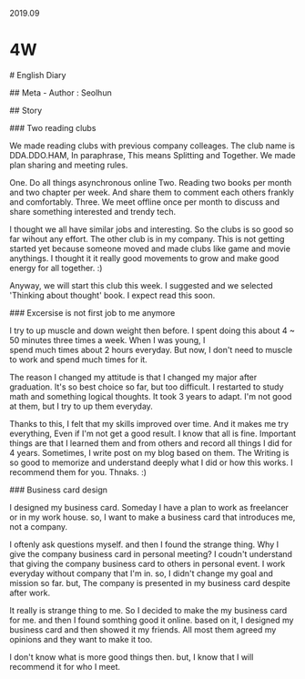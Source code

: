 2019.09
# 4W
# English Diary

## Meta
- Author : Seolhun

## Story

### Two reading clubs

We made reading clubs with previous company colleages. The club name is DDA.DDO.HAM, 
In paraphrase, This means Splitting and Together. We made plan sharing and meeting rules.

One. Do all things asynchronous online
Two. Reading two books per month and two chapter per week. And share them to comment each others frankly and comfortably.
Three. We meet offline once per month to discuss and share something interested and trendy tech.

I thought we all have similar jobs and interesting. So the clubs is so good so far wihout any effort.
The other club is in my company. This is not getting started yet because someone moved and made clubs like game and movie anythings. I thought it it really good movements to grow and make good energy for all together. :)

Anyway, we will start this club this week. I suggested and we selected 'Thinking about thought' book. I expect read this soon.


### Excersise is not first job to me anymore

I try to up muscle and down weight then before. I spent doing this about 4 ~ 50 minutes three times a week.
When I was young, I spend much times about 2 hours everyday. But now, I don't need to muscle to work and spend much times for it.

The reason I changed my attitude is that I changed my major after graduation. It's so best choice so far, but too difficult. I restarted to study math and something logical thoughts. It took 3 years to adapt. I'm not good at them, but I try to up them everyday. 

Thanks to this, I felt that my skills improved over time. And it makes me try everything, Even if I'm not get a good result. I know that all is fine. Important things are that I learned them and from others and record all things I did for 4 years. Sometimes, I write post on my blog based on them. The Writing is so good to memorize and understand deeply what I did or how this works. I recommend them for you. Thnaks. :)

### Business card design

I designed my business card. Someday I have a plan to work as freelancer or in my work house.
so, I want to make a business card that introduces me, not a company.

I oftenly ask questions myself. and then I found the strange thing.
Why I give the company business card in personal meeting? I coudn't understand that giving the company business card to others in personal event. 
I work everyday without company that I'm in. so, I didn't change my goal and mission so far. but, The company is presented in my business card despite after work.

It really is strange thing to me. So I decided to make the my business card for me. and then I found somthing good it online. based on it, I designed my business card and then showed it my friends. All most them agreed my opinions and they want to make it too.

I don't know what is more good things then. but, I know that I will recommend it for who I meet.

